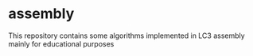 # assembly
This repository contains some algorithms implemented in LC3 assembly mainly for educational purposes
